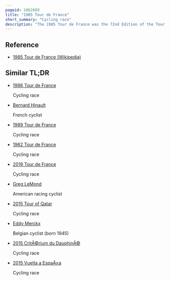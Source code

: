 ```yaml
---
pageid: 1062689
title: "1985 Tour de France"
short_summary: "Cycling race"
description: "The 1985 Tour de France was the 72nd Edition of the Tour de France one of the grand Tours of Cycling. It took Place between 28 June and 21 July. The Course stretched over 4109km and consisted of a Prologue and 22 Stages. The Race was won by Bernard Hinault who was equal to the Record of five overall Wins set by Jacques Anquetil and eddy Merckx. Second was Hinault's Teammate Greg Lemond, ahead of Stephen Roche."
---
```


## Reference

- [1985 Tour de France (Wikipedia)](https://en.wikipedia.org/?curid=1062689)

## Similar TL;DR

- [1986 Tour de France](/tldr/en/1986-tour-de-france)

  Cycling race

- [Bernard Hinault](/tldr/en/bernard-hinault)

  French cyclist

- [1989 Tour de France](/tldr/en/1989-tour-de-france)

  Cycling race

- [1962 Tour de France](/tldr/en/1962-tour-de-france)

  Cycling race

- [2019 Tour de France](/tldr/en/2019-tour-de-france)

  Cycling race

- [Greg LeMond](/tldr/en/greg-lemond)

  American racing cyclist

- [2015 Tour of Qatar](/tldr/en/2015-tour-of-qatar)

  Cycling race

- [Eddy Merckx](/tldr/en/eddy-merckx)

  Belgian cyclist (born 1945)

- [2015 CritÃ©rium du DauphinÃ©](/tldr/en/2015-criterium-du-dauphine)

  Cycling race

- [2015 Vuelta a EspaÃ±a](/tldr/en/2015-vuelta-a-espana)

  Cycling race

